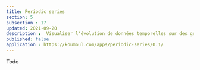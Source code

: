 ```yaml
---
title: Periodic series
section: 5
subsection : 17
updated: 2021-09-20
description :  Visualiser l'évolution de données temporelles sur des graphiques.
published: false
application : https://koumoul.com/apps/periodic-series/0.1/
---
```


Todo

